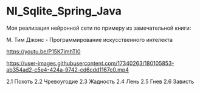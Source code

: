 # NI_Sqlite_Spring_Java

Моя реализация нейронной сети по примеру из замечательной книги: 

М. Тим Джонс - Программирование искусственного интелекта

https://youtu.be/P15K7imhTl0

https://user-images.githubusercontent.com/17340263/180105853-ab354ad2-c5e4-424a-9742-cd6cdd1167c0.mp4

2.1	Похоть
2.2	Чревоугодие
2.3	Жадность
2.4	Лень
2.5	Гнев
2.6	Зависть

